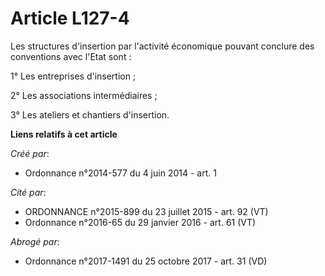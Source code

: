 # Article L127-4

Les structures d'insertion par l'activité économique pouvant conclure des conventions avec l'Etat sont :

1° Les entreprises d'insertion ;

2° Les associations intermédiaires ;

3° Les ateliers et chantiers d'insertion.

**Liens relatifs à cet article**

_Créé par_:

  - Ordonnance n°2014-577 du 4 juin 2014 - art. 1

_Cité par_:

  - ORDONNANCE n°2015-899 du 23 juillet 2015 - art. 92 (VT)
  - Ordonnance n°2016-65 du 29 janvier 2016 - art. 61 (VT)

_Abrogé par_:

  - Ordonnance n°2017-1491 du 25 octobre 2017 - art. 31 (VD)
